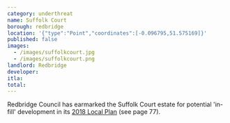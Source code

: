 ```yaml
---
category: underthreat
name: Suffolk Court 
borough: redbridge
location: '{"type":"Point","coordinates":[-0.096795,51.575169]}'
published: false 
images:
  - /images/suffolkcourt.jpg
  - /images/suffolkcourt.png
landlord: Redbridge
developer:
itla:
total:
---
```

Redbridge Council has earmarked the Suffolk Court estate for potential 'in-fill' development in its [2018 Local Plan](/images/redbridgelocalplan.pdf) (see page 77).


